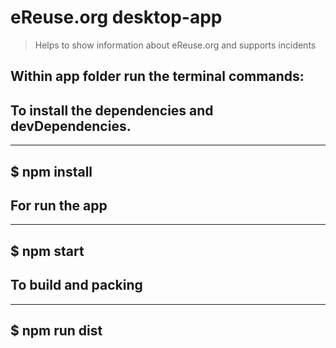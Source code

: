 # eReuse.org desktop-app

> Helps to show information about eReuse.org and supports incidents

## Within app folder run the terminal commands:

## To install the dependencies and devDependencies.

-----
$ npm install
-----

## For run the app

-----
$ npm start
-----

## To build and packing

-----
$ npm run dist
-----
